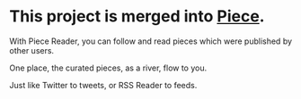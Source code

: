 # This project is merged into [Piece](https://github.com/lzl/piece).

With Piece Reader, you can follow and read pieces which were published by other users.

One place, the curated pieces, as a river, flow to you.

Just like Twitter to tweets, or RSS Reader to feeds.
